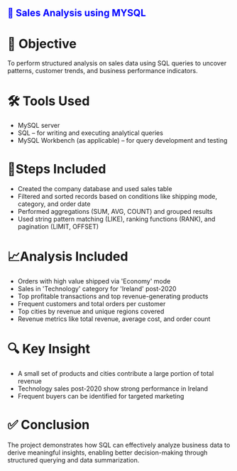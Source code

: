 <h2 style="color:blue;">💼 Sales Analysis using MYSQL</h2>


# 🎯 Objective
To perform structured analysis on sales data using SQL queries to uncover patterns, customer trends, and business performance indicators.

# 🛠️ Tools Used
- MySQL server
- SQL  – for writing and executing analytical queries
-  MySQL Workbench (as applicable) – for query development and testing

# 🧾Steps Included
- Created the company database and used sales table
- Filtered and sorted records based on conditions like shipping mode, category, and order date
- Performed aggregations (SUM, AVG, COUNT) and grouped results
- Used string pattern matching (LIKE), ranking functions (RANK), and pagination (LIMIT, OFFSET)

# 📈Analysis Included
- Orders with high value shipped via 'Economy' mode
- Sales in 'Technology' category for 'Ireland' post-2020
- Top profitable transactions and top revenue-generating products
- Frequent customers and total orders per customer
- Top cities by revenue and unique regions covered
- Revenue metrics like total revenue, average cost, and order count

# 🔍 Key Insight
- A small set of products and cities contribute a large portion of total revenue
- Technology sales post-2020 show strong performance in Ireland
- Frequent buyers can be identified for targeted marketing

# ✅ Conclusion
The project demonstrates how SQL can effectively analyze business data to derive meaningful insights, enabling better decision-making through structured querying and data summarization.

